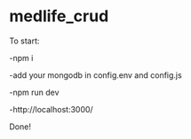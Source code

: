 # medlife_crud

To start:

-npm i

-add your mongodb in config.env and config.js

-npm run dev

-http://localhost:3000/

Done!
